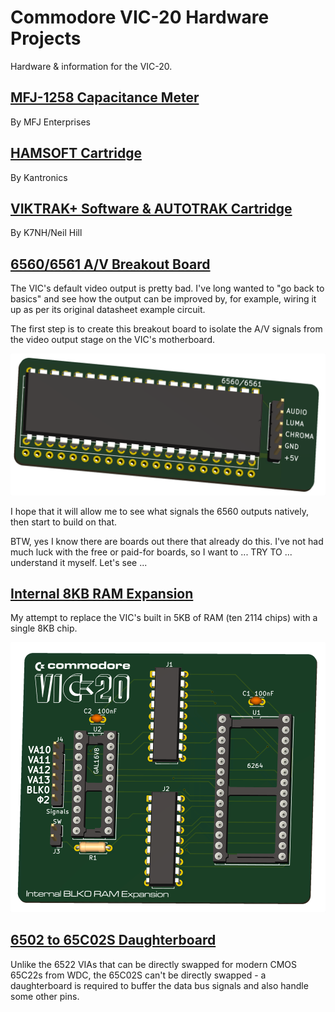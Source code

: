 # Commodore VIC-20 Hardware Projects
Hardware &amp; information for the VIC-20.<br>

## [MFJ-1258 Capacitance Meter](/MFJ-1258/)
By MFJ Enterprises<br>

## [HAMSOFT Cartridge](/HAMSOFT/)
By Kantronics<br>

## [VIKTRAK+ Software & AUTOTRAK Cartridge](/VIKTRAK/)
By K7NH/Neil Hill<br>

## [6560/6561 A/V Breakout Board](/VIC_6560/)
The VIC's default video output is pretty bad.  I've long wanted to "go back to basics" and see how the output can be improved by, for example, wiring it up as per its original datasheet example circuit.<br>

The first step is to create this breakout board to isolate the A/V signals from the video output stage on the VIC's motherboard.<br>

![3D view of breakout board](/VIC_6560/VIC_AV_Breakout_3D.png)

I hope that it will allow me to see what signals the 6560 outputs natively, then start to build on that.<br>

BTW, yes I know there are boards out there that already do this.  I've not had much luck with the free or paid-for boards, so I want to ... TRY TO ... understand it myself.  Let's see ...

## [Internal 8KB RAM Expansion](/Internal_8KB/)
My attempt to replace the VIC's built in 5KB of RAM (ten 2114 chips) with a single 8KB chip.

![3D view of RAM upgrade board](/Internal_8KB/Images/VIC-20_BLK0_RAM_Expansion.png)

## [6502 to 65C02S Daughterboard](/6502-to-65C02/)
Unlike the 6522 VIAs that can be directly swapped for modern CMOS 65C22s from WDC, the 65C02S can't be directly swapped - a daughterboard is required to buffer the data bus signals and also handle some other pins.

